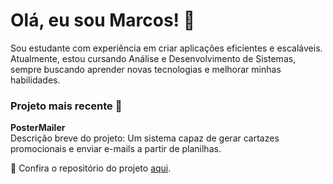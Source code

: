 # Olá, eu sou Marcos! 👋

Sou estudante com experiência em criar aplicações eficientes e escaláveis. Atualmente, estou cursando Análise e Desenvolvimento de Sistemas, sempre buscando aprender novas tecnologias e melhorar minhas habilidades. 

### Projeto mais recente 🚀
**PosterMailer**  
Descrição breve do projeto: Um sistema capaz de gerar cartazes promocionais e enviar e-mails a partir de planilhas.

📌 Confira o repositório do projeto [aqui](https://github.com/MarcosSlv/PosterMailer).
